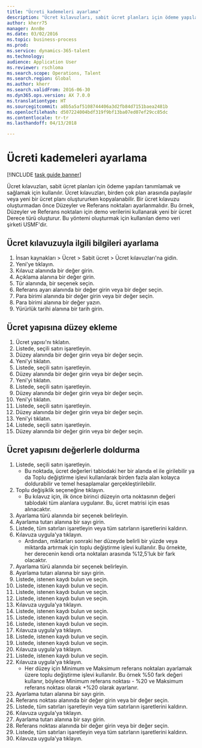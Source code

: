 ```yaml
--- 
title: "Ücreti kademeleri ayarlama"
description: "Ücret kılavuzları, sabit ücret planları için ödeme yapıları tanımlamak ve sağlamak için kullanılır."
author: kherr75
manager: AnnBe
ms.date: 03/02/2016
ms.topic: business-process
ms.prod: 
ms.service: dynamics-365-talent
ms.technology: 
audience: Application User
ms.reviewer: rschloma
ms.search.scope: Operations, Talent
ms.search.region: Global
ms.author: kherr
ms.search.validFrom: 2016-06-30
ms.dyn365.ops.version: AX 7.0.0
ms.translationtype: HT
ms.sourcegitcommit: a8b5a5af5108744406a3d2fb84d7151baea2481b
ms.openlocfilehash: d507224004bdf319f9bf13ba07ed07ef29cc85dc
ms.contentlocale: tr-tr
ms.lasthandoff: 04/13/2018

---
```

# <a name="set-up-compensation-grids"></a>Ücreti kademeleri ayarlama

[!INCLUDE [task guide banner](../../includes/task-guide-banner.md)]

Ücret kılavuzları, sabit ücret planları için ödeme yapıları tanımlamak ve sağlamak için kullanılır. Ücret kılavuzları, birden çok plan arasında paylaşılır veya yeni bir ücret planı oluştururken kopyalanabilir.  Bir ücret kılavuzu oluşturmadan önce Düzeyler ve Referans noktaları ayarlanmalıdır. Bu örnek, Düzeyler ve Referans noktaları için demo verilerini kullanarak yeni bir ücret Derece türü oluşturur. Bu yöntemi oluşturmak için kullanılan demo veri şirketi USMF'dir.


## <a name="set-up-information-about-the-compensation-grid"></a>Ücret kılavuzuyla ilgili bilgileri ayarlama
1. İnsan kaynakları > Ücret > Sabit ücret > Ücret kılavuzları'na gidin.
2. Yeni'ye tıklayın.
3. Kılavuz alanında bir değer girin.
4. Açıklama alanına bir değer girin.
5. Tür alanında, bir seçenek seçin.
6. Referans ayarı alanında bir değer girin veya bir değer seçin.
7. Para birimi alanında bir değer girin veya bir değer seçin.
8. Para birimi alanına bir değer yazın.
9. Yürürlük tarihi alanına bir tarih girin.

## <a name="add-levels-to-the-compensation-structure"></a>Ücret yapısına düzey ekleme
1. Ücret yapısı'nı tıklatın.
2. Listede, seçili satırı işaretleyin.
3. Düzey alanında bir değer girin veya bir değer seçin.
4. Yeni'yi tıklatın.
5. Listede, seçili satırı işaretleyin.
6. Düzey alanında bir değer girin veya bir değer seçin.
7. Yeni'yi tıklatın.
8. Listede, seçili satırı işaretleyin.
9. Düzey alanında bir değer girin veya bir değer seçin.
10. Yeni'yi tıklatın.
11. Listede, seçili satırı işaretleyin.
12. Düzey alanında bir değer girin veya bir değer seçin.
13. Yeni'yi tıklatın.
14. Listede, seçili satırı işaretleyin.
15. Düzey alanında bir değer girin veya bir değer seçin.

## <a name="fill-in-the-compensation-structure-with-values"></a>Ücret yapısını değerlerle doldurma
1. Listede, seçili satırı işaretleyin.
    * Bu noktada, ücret değerleri tablodaki her bir alanda el ile girilebilir ya da Toplu değiştirme işlevi kullanılarak birden fazla alan kolayca doldurabilir ve temel hesaplamalar gerçekleştirilebilir.  
2. Toplu değişiklik seçeneğine tıklayın.
    * Bu kılavuz için, ilk önce birinci düzeyin orta noktasının değeri tablodaki tüm alanlara uygulanır. Bu, ücret matrisi için esas alınacaktır.  
3. Ayarlama türü alanında bir seçenek belirleyin.
4. Ayarlama tutarı alanına bir sayı girin.
5. Listede, tüm satırları işaretleyin veya tüm satırların işaretlerini kaldırın.
6. Kılavuza uygula'ya tıklayın.
    * Ardından, miktarları sonraki her düzeyde belirli bir yüzde veya miktarda artırmak için toplu değiştirme işlevi kullanılır. Bu örnekte, her derecenin kendi orta noktaları arasında %12,5'luk bir fark olacaktır.  
7. Ayarlama türü alanında bir seçenek belirleyin.
8. Ayarlama tutarı alanına bir sayı girin.
9. Listede, istenen kaydı bulun ve seçin.
10. Listede, istenen kaydı bulun ve seçin.
11. Listede, istenen kaydı bulun ve seçin.
12. Listede, istenen kaydı bulun ve seçin.
13. Kılavuza uygula'ya tıklayın.
14. Listede, istenen kaydı bulun ve seçin.
15. Listede, istenen kaydı bulun ve seçin.
16. Listede, istenen kaydı bulun ve seçin.
17. Kılavuza uygula'ya tıklayın.
18. Listede, istenen kaydı bulun ve seçin.
19. Listede, istenen kaydı bulun ve seçin.
20. Kılavuza uygula'ya tıklayın.
21. Listede, istenen kaydı bulun ve seçin.
22. Kılavuza uygula'ya tıklayın.
    * Her düzey için Minimum ve Maksimum referans noktaları ayarlamak üzere toplu değiştirme işlevi kullanılır. Bu örnek %50 fark değeri kullanır, böylece Minimum referans noktası - %20 ve Maksimum referans noktası olarak +%20 olarak ayarlanır.  
23. Ayarlama tutarı alanına bir sayı girin.
24. Referans noktası alanında bir değer girin veya bir değer seçin.
25. Listede, tüm satırları işaretleyin veya tüm satırların işaretlerini kaldırın.
26. Kılavuza uygula'ya tıklayın.
27. Ayarlama tutarı alanına bir sayı girin.
28. Referans noktası alanında bir değer girin veya bir değer seçin.
29. Listede, tüm satırları işaretleyin veya tüm satırların işaretlerini kaldırın.
30. Kılavuza uygula'ya tıklayın.


